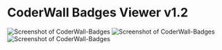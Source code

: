 # CoderWall Badges Viewer v1.2

![Screenshot of CoderWall-Badges](https://github.com/marti1125/CoderWall-Badges/blob/master/and1.png "splash")
![Screenshot of CoderWall-Badges](http://nsinopoli.github.com/CoderWall-Badges/and2.png "splash")
![Screenshot of CoderWall-Badges](http://nsinopoli.github.com/CoderWall-Badges/and3.png "splash")

